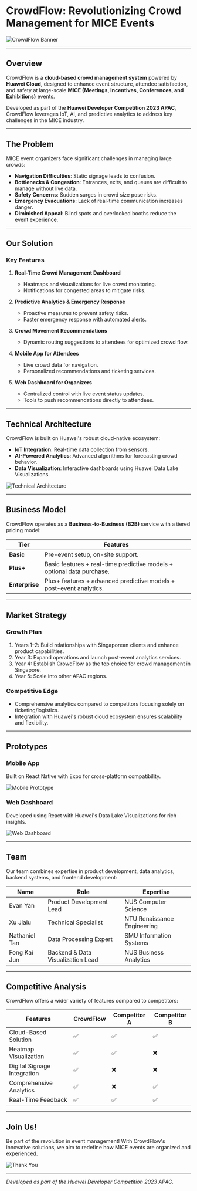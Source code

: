 # CrowdFlow: Revolutionizing Crowd Management for MICE Events

![CrowdFlow Banner](https://cdn.mathpix.com/cropped/2025_04_01_7d92691060047412bc8fg-01.jpg?height=1315&width=3494&top_left_y=911&top_left_x=1373)

---

## Overview

CrowdFlow is a **cloud-based crowd management system** powered by **Huawei Cloud**, designed to enhance event structure, attendee satisfaction, and safety at large-scale **MICE (Meetings, Incentives, Conferences, and Exhibitions)** events.

Developed as part of the **Huawei Developer Competition 2023 APAC**, CrowdFlow leverages IoT, AI, and predictive analytics to address key challenges in the MICE industry.

---

## The Problem

MICE event organizers face significant challenges in managing large crowds:
- **Navigation Difficulties**: Static signage leads to confusion.
- **Bottlenecks & Congestion**: Entrances, exits, and queues are difficult to manage without live data.
- **Safety Concerns**: Sudden surges in crowd size pose risks.
- **Emergency Evacuations**: Lack of real-time communication increases danger.
- **Diminished Appeal**: Blind spots and overlooked booths reduce the event experience.

---

## Our Solution

### Key Features
1. **Real-Time Crowd Management Dashboard**
   - Heatmaps and visualizations for live crowd monitoring.
   - Notifications for congested areas to mitigate risks.

2. **Predictive Analytics & Emergency Response**
   - Proactive measures to prevent safety risks.
   - Faster emergency response with automated alerts.

3. **Crowd Movement Recommendations**
   - Dynamic routing suggestions to attendees for optimized crowd flow.

4. **Mobile App for Attendees**
   - Live crowd data for navigation.
   - Personalized recommendations and ticketing services.

5. **Web Dashboard for Organizers**
   - Centralized control with live event status updates.
   - Tools to push recommendations directly to attendees.

---

## Technical Architecture

CrowdFlow is built on Huawei's robust cloud-native ecosystem:
- **IoT Integration**: Real-time data collection from sensors.
- **AI-Powered Analytics**: Advanced algorithms for forecasting crowd behavior.
- **Data Visualization**: Interactive dashboards using Huawei Data Lake Visualizations.

![Technical Architecture](https://cdn.mathpix.com/cropped/2025_04_01_7d92691060047412bc8fg-10.jpg?height=2310&width=4791&top_left_y=446&top_left_x=92)

---

## Business Model

CrowdFlow operates as a **Business-to-Business (B2B)** service with a tiered pricing model:

| Tier       | Features                                                                 |
|------------|--------------------------------------------------------------------------|
| **Basic**  | Pre-event setup, on-site support.                                        |
| **Plus+**  | Basic features + real-time predictive models + optional data purchase.   |
| **Enterprise** | Plus+ features + advanced predictive models + post-event analytics. |

---

## Market Strategy

### Growth Plan
1. Years 1–2: Build relationships with Singaporean clients and enhance product capabilities.
2. Year 3: Expand operations and launch post-event analytics services.
3. Year 4: Establish CrowdFlow as the top choice for crowd management in Singapore.
4. Year 5: Scale into other APAC regions.

### Competitive Edge
- Comprehensive analytics compared to competitors focusing solely on ticketing/logistics.
- Integration with Huawei's robust cloud ecosystem ensures scalability and flexibility.

---

## Prototypes

### Mobile App
Built on React Native with Expo for cross-platform compatibility.

![Mobile Prototype](https://cdn.mathpix.com/cropped/2025_04_01_7d92691060047412bc8fg-06.jpg?height=2076&width=4370&top_left_y=550&top_left_x=232)

### Web Dashboard
Developed using React with Huawei's Data Lake Visualizations for rich insights.

![Web Dashboard](https://cdn.mathpix.com/cropped/2025_04_01_7d92691060047412bc8fg-18.jpg?height=1634&width=1659&top_left_y=739&top_left_x=1658)

---

## Team

Our team combines expertise in product development, data analytics, backend systems, and frontend development:

| Name            | Role                               | Expertise                                  |
|-----------------|-----------------------------------|-------------------------------------------|
| Evan Yan        | Product Development Lead          | NUS Computer Science                      |
| Xu Jialu        | Technical Specialist              | NTU Renaissance Engineering               |
| Nathaniel Tan   | Data Processing Expert            | SMU Information Systems                   |
| Fong Kai Jun    | Backend & Data Visualization Lead | NUS Business Analytics                    |

---

## Competitive Analysis

CrowdFlow offers a wider variety of features compared to competitors:

| Features                              | CrowdFlow | Competitor A | Competitor B |
|---------------------------------------|-----------|--------------|--------------|
| Cloud-Based Solution                  | ✅         | ✅            | ✅            |
| Heatmap Visualization                 | ✅         | ✅            | ❌            |
| Digital Signage Integration           | ✅         | ❌            | ❌            |
| Comprehensive Analytics               | ✅         | ❌            | ✅            |
| Real-Time Feedback                    | ✅         | ✅            | ✅            |

---

## Join Us!

Be part of the revolution in event management! With CrowdFlow's innovative solutions, we aim to redefine how MICE events are organized and experienced.

![Thank You](https://cdn.mathpix.com/cropped/2025_04_01_7d92691060047412bc8fg-19.jpg?height=390&width=403&top_left_y=2139&top_left_x=2286)

---
*Developed as part of the Huawei Developer Competition 2023 APAC.*
